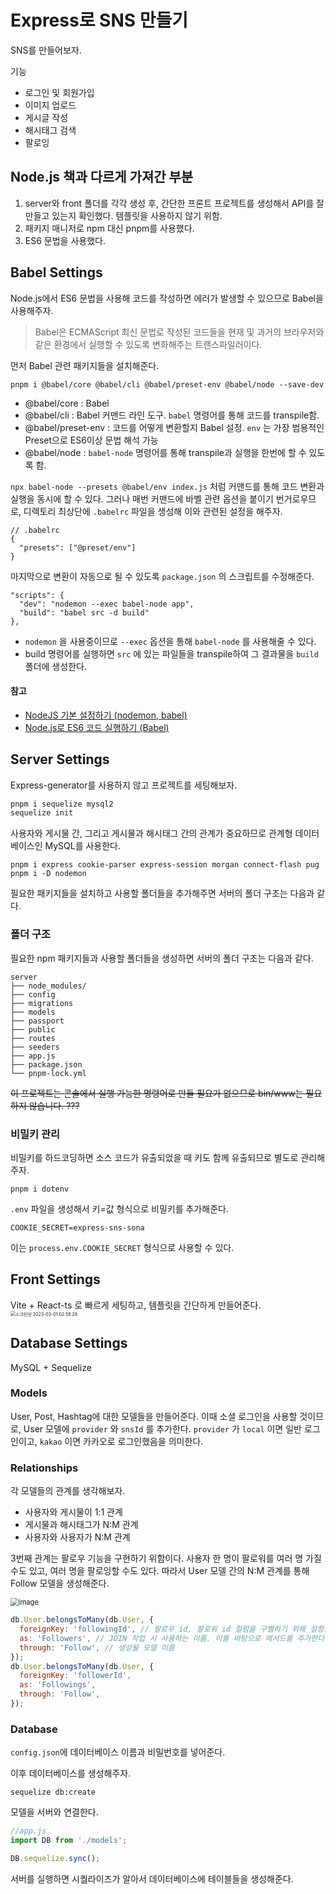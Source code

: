 # Express로 SNS 만들기

SNS를 만들어보자.

기능 

- 로그인 및 회원가입
- 이미지 업로드
- 게시글 작성
- 해시태그 검색
- 팔로잉 

## Node.js 책과 다르게 가져간 부분

1. server와 front 폴더를 각각 생성 후, 간단한 프론트 프로젝트를 생성해서 API를 잘 만들고 있는지 확인했다. 템플릿을 사용하지 않기 위함.
2. 패키지 매니저로 npm 대신 pnpm를 사용했다.
3. ES6 문법을 사용했다. 

## Babel Settings

Node.js에서 ES6 문법을 사용해 코드를 작성하면 에러가 발생할 수 있으므로 Babel을 사용해주자. 

> Babel은 ECMAScript 최신 문법로 작성된 코드들을 현재 및 과거의 브라우저와 같은 환경에서 실행할 수 있도록 변화해주는 트랜스파일러이다.

먼저 Babel 관련 패키지들을 설치해준다.

```shell
pnpm i @babel/core @babel/cli @babel/preset-env @babel/node --save-dev
```

- @babel/core : Babel
- @babel/cli : Babel 커맨드 라인 도구. `babel` 명령어를 통해 코드를 transpile함.
- @babel/preset-env : 코드를 어떻게 변환할지 Babel 설정. `env` 는 가장 범용적인 Preset으로 ES6이상 문법 해석 가능
- @babel/node : `babel-node` 명령어를 통해 transpile과 실행을 한번에 할 수 있도록 함. 

 `npx babel-node --presets @babel/env index.js` 처럼 커맨드를 통해 코드 변환과 실행을 동시에 할 수 있다. 그러나 매번 커맨드에 바벨 관련 옵션을 붙이기 번거로우므로, 디렉토리 최상단에 `.babelrc` 파일을 생성해 이와 관련된 설정을 해주자. 

```
// .babelrc
{
  "presets": ["@preset/env"]
}
```

마지막으로 변환이 자동으로 될 수 있도록 `package.json` 의 스크립트를 수정해준다.

```
"scripts": {
  "dev": "nodemon --exec babel-node app",
  "build": "babel src -d build"
},
```

- `nodemon` 을 사용중이므로 `--exec` 옵션을 통해 `babel-node` 를 사용해줄 수 있다.
- build 명령어를 실행하면 `src` 에 있는 파일들을 transpile하여 그 결과물을 `build` 폴더에 생성한다. 

#### 참고

- [NodeJS 기본 설정하기 (nodemon, babel)](https://velog.io/@wiostz98kr/NodeJS-%EA%B8%B0%EB%B3%B8-%EC%84%A4%EC%A0%95%ED%95%98%EA%B8%B0-nodemon-babel)
- [Node.js로 ES6 코드 실행하기 (Babel)](https://www.daleseo.com/js-babel-node/)

## Server Settings

Express-generator를 사용하지 않고 프로젝트를 세팅해보자. 

```bash
pnpm i sequelize mysql2 
sequelize init
```

사용자와 게시물 간, 그리고 게시물과 해시태그 간의 관계가 중요하므로 관계형 데이터베이스인 MySQL를 사용한다.

```shell
pnpm i express cookie-parser express-session morgan connect-flash pug
pnpm i -D nodemon
```

필요한 패키지들을 설치하고 사용할 폴더들을 추가해주면 서버의 폴더 구조는 다음과 같다.

### 폴더 구조

필요한 npm 패키지들과 사용할 폴더들을 생성하면 서버의 폴더 구조는 다음과 같다. 

```
server
├── node_modules/
├── config
├── migrations
├── models
├── passport
├── public
├── routes
├── seeders
├── app.js
├── package.json
└── pnpm-lock.yml
```

~~이 프로젝트는 콘솔에서 실행 가능한 명령어로 만들 필요가 없으므로 bin/www는 필요하지 않습니다. ???~~

### 비밀키 관리 

비밀키를 하드코딩하면 소스 코드가 유출되었을 때 키도 함께 유출되므로 별도로 관리해주자.

```
pnpm i dotenv
```

`.env` 파일을 생성해서 키=값 형식으로 비밀키를 추가해준다.

```
COOKIE_SECRET=express-sns-sona
```

이는 `process.env.COOKIE_SECRET` 형식으로 사용할 수 있다. 

## Front Settings

Vite + React-ts 로 빠르게 세팅하고, 템플릿을 간단하게 만들어준다. <img src="/Users/gongsona/Library/Application Support/typora-user-images/스크린샷 2023-03-01 02.58.28.png" alt="스크린샷 2023-03-01 02.58.28" style="zoom:50%;" />



## Database Settings

MySQL + Sequelize 

### Models

User, Post, Hashtag에 대한 모델들을 만들어준다. 이때 소셜 로그인을 사용할 것이므로, User 모델에 `provider` 와 `snsId` 를 추가한다. `provider` 가 `local` 이면 일반 로그인이고, `kakao` 이면 카카오로 로그인했음을 의미한다. 

### Relationships

각 모델들의 관계를 생각해보자.

- 사용자와 게시물이 1:1 관계
- 게시물과 해시태그가 N:M 관계
- 사용자와 사용자가 N:M 관계 

3번째 관계는 팔로우 기능을 구현하기 위함이다. 사용자 한 명이 팔로워를 여러 명 가질 수도 있고, 여러 명을 팔로잉할 수도 있다. 따라서 User 모델 간의 N:M 관계를 통해 Follow 모델을 생성해준다. 

<img src="https://user-images.githubusercontent.com/67703882/222108679-f0305842-20a8-4ba6-97d2-7150426e956d.png" alt="image" style="zoom:80%;" />

```js
db.User.belongsToMany(db.User, {
  foreignKey: 'followingId', // 팔로우 id, 팔로워 id 컬럼을 구별하기 위해 설정한다. 
  as: 'Followers', // JOIN 작업 시 사용하는 이름. 이를 바탕으로 메서드를 추가한다. 
  through: 'Follow', // 생성될 모델 이름
});
db.User.belongsToMany(db.User, {
  foreignKey: 'followerId',
  as: 'Followings',
  through: 'Follow',
});
```

### Database

`config.json`에 데이터베이스 이름과 비밀번호를 넣어준다.

이후 데이터베이스를 생성해주자.

```shell
sequelize db:create
```

모델을 서버와 연결한다.

```js
//app.js
import DB from './models';

DB.sequelize.sync();
```

서버를 실행하면 시퀄라이즈가 알아서 데이터베이스에 테이블들을 생성해준다. 


